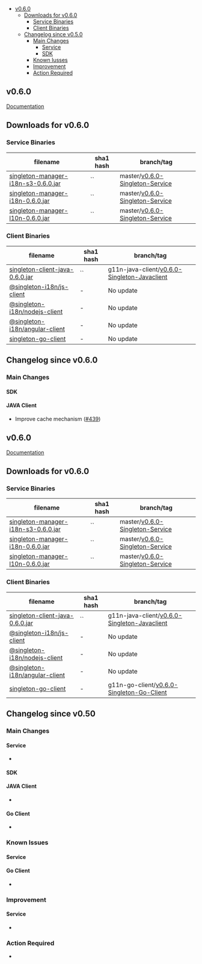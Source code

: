 - [v0.6.0](#v060)
  - [Downloads for v0.6.0](#downloads-for-v060)
    - [Service Binaries](#service-binaries)
    - [Client Binaries](#client-binaries)
  - [Changelog since v0.5.0](#changelog-since-v050)
    - [Main Changes](#main-changes)
      - [Service](#service)
      - [SDK](#sdk)
    - [Known Iusses](#known-issues)
    - [Improvement](#improvement)
    - [Action Required](#action-required)

v0.6.0
-------
[Documentation](https://vmware.github.io/singleton/)

## Downloads for v0.6.0

### Service Binaries
filename | sha1 hash | branch/tag
-------- | --- | ------
[singleton-manager-i18n-s3-0.6.0.jar](https://repo1.maven.org/maven2/com/vmware/singleton/singleton-manager-i18n-s3/0.6.0/singleton-manager-i18n-s3-0.6.0.jar) | `` | master/[v0.6.0-Singleton-Service](https://github.com/vmware/singleton/releases/tag/v0.6.0-Singleton-Service)
[singleton-manager-i18n-0.6.0.jar](https://repo1.maven.org/maven2/com/vmware/singleton/singleton-manager-i18n/0.6.0/singleton-manager-i18n-0.6.0.jar) | `` | master/[v0.6.0-Singleton-Service](https://github.com/vmware/singleton/releases/tag/v0.6.0-Singleton-Service)
[singleton-manager-l10n-0.6.0.jar](https://repo1.maven.org/maven2/com/vmware/singleton/singleton-manager-l10n/0.6.0/singleton-manager-l10n-0.6.0.jar) | `` | master/[v0.6.0-Singleton-Service](https://github.com/vmware/singleton/releases/tag/v0.6.0-Singleton-Service)

### Client Binaries
filename | sha1 hash | branch/tag
-------- | --- | ------
[singleton-client-java-0.6.0.jar](https://repo1.maven.org/maven2/com/vmware/singleton/singleton-client-java/0.6.0/singleton-client-java-0.6.0.jar) | `` | g11n-java-client/[v0.6.0-Singleton-Javaclient](https://github.com/vmware/singleton/releases/tag/v0.5.1-Singleton-Java-Client)
[@singleton-i18n/js-client](https://www.npmjs.com/package/@singleton-i18n/js-core-sdk/v/0.6.0--) | - | No update
[@singleton-i18n/nodejs-client](https://www.npmjs.com/package/@singleton-i18n/js-core-sdk-server/v/0.6.0--) | - | No update
[@singleton-i18n/angular-client](https://www.npmjs.com/package/@singleton-i18n/angular-client/v/0.2.0) | - | No update
[singleton-go-client](https://github.com/vmware/singleton/tree/g11n-go-client) | - | No update

## Changelog since v0.6.0

### Main Changes
#### SDK
#### JAVA Client
- Improve cache mechanism ([#439](https://github.com/vmware/singleton/issues/439))

v0.6.0
-------
[Documentation](https://vmware.github.io/singleton/)

## Downloads for v0.6.0

### Service Binaries
filename | sha1 hash | branch/tag
-------- | --- | ------
[singleton-manager-i18n-s3-0.6.0.jar](https://repo1.maven.org/maven2/com/vmware/singleton/singleton-manager-i18n-s3/0.6.0/singleton-manager-i18n-s3-0.6.0.jar) | `` | master/[v0.6.0-Singleton-Service](https://github.com/vmware/singleton/releases/tag/v0.6.0-Singleton-Service)
[singleton-manager-i18n-0.6.0.jar](https://repo1.maven.org/maven2/com/vmware/singleton/singleton-manager-i18n/0.6.0/singleton-manager-i18n-0.6.0.jar) | `` | master/[v0.6.0-Singleton-Service](https://github.com/vmware/singleton/releases/tag/v0.6.0-Singleton-Service)
[singleton-manager-l10n-0.6.0.jar](https://repo1.maven.org/maven2/com/vmware/singleton/singleton-manager-l10n/0.6.0/singleton-manager-l10n-0.6.0.jar) | `` | master/[v0.6.0-Singleton-Service](https://github.com/vmware/singleton/releases/tag/v0.6.0-Singleton-Service)

### Client Binaries
filename | sha1 hash | branch/tag
-------- | --- | ------
[singleton-client-java-0.6.0.jar](https://repo1.maven.org/maven2/com/vmware/singleton/singleton-client-java/0.6.0/singleton-client-java-0.6.0.jar) | `` | g11n-java-client/[v0.6.0-Singleton-Javaclient](https://github.com/vmware/singleton/releases/tag/v0.6.0-Singleton-Java-Client)
[@singleton-i18n/js-client](https://www.npmjs.com/package/@singleton-i18n/js-core-sdk/v/0.6.0--) | - | No update
[@singleton-i18n/nodejs-client](https://www.npmjs.com/package/@singleton-i18n/js-core-sdk-server/v/0.6.0--) | - | No update
[@singleton-i18n/angular-client](https://www.npmjs.com/package/@singleton-i18n/angular-client/v/0.2.0) | - | No update
[singleton-go-client](https://github.com/vmware/singleton/tree/g11n-go-client) | - | g11n-go-client/[v0.6.0-Singleton-Go-Client](https://github.com/vmware/singleton/releases/tag/v0.6.0-Singleton-Go-Client)

## Changelog since v0.50

### Main Changes
#### Service
- 

#### SDK
#### JAVA Client
- 

#### Go Client
- 

### Known Issues
#### Service

#### Go Client
- 

### Improvement
#### Service
- 

### Action Required
- 
